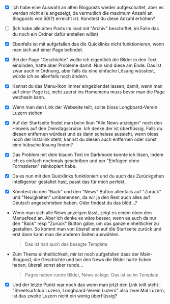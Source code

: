 
- [x] Ich habe eine Auswahl an alten Blogposts wieder aufgeschaltet, aber es werden nicht alle angezeigt, da vermutlich die maximum Anzahl an Blogposts von 50(?) erreicht ist. Könntest du diese Anzahl erhöhen?
- [ ] (Ich habe alle alten Posts im lead mit "Archiv" beschriftet, im Falle das du noch ein Ordner dafür erstellen willst)
- [x] Ebenfalls ist mit aufgefallen das die Quicklinks nicht funktionieren, wenn man sich auf einer Page befindet.
- [x] Bei der Page "Geschichte" wollte ich eigentlich die Bilder in den Text einbinden, hatte aber Probleme damit. Nun sind diese am Ende. Das ist zwar auch in Ordnung, aber falls du eine einfache Lösung wüsstest, würde ich es allenfalls noch ändern.

- [x] Kannst du das Menu-Ikon immer eingeblendet lassen, damit, wenn man auf einer Page ist, nicht zuerst ins Homemenu muss bevor man die Page wechseln kann.
- [x] Wenn man den Link der Webseite teilt, sollte bloss Longboard-Verein Luzern stehen
- [x] Auf der Startseite findet man beim Ikon "Alle News anzeigen" noch den Hinweis auf den Dienstagscruise. Ich denke der ist überflüssig. Falls du diesen entfernen würdest und es dann scheisse aussieht, wenn bloss noch der Instalink steht, kannst du diesen auch entfernen oder sonst eine hübsche lösung finden?
- [x] Das Problem mit dem blauen Text im Darkmode konnte ich lösen, indem ich es einfach nochmals geschriben und per "Einfügen ohne Formatieren" reinkopiert habe.
- [x] Da es nun mit den Quicklinks funktioniert und du auch das Zurückgehen intelligenter gestaltet hast, passt das für mich perfekt.
- [x] Könntest du den "Back" und den "News" Button allenfalls auf "Zurück" und "Neuigkeiten" umbenennen, da wir ja den Rest auch alles auf Deutsch angeschrieben haben. Oder findest du das blöd...?
- Wenn man sich alle News anzeigen lässt, zeigt es einem oben den Menuefeed an. Aber ich denke es wäre besser, wenn es auch da nur den "Back" resp "Zurück" Button gäbe, um das ganze einheitlicher zu gestalten. So kommt man von überall erst auf die Startseite zurück und erst dann kann man die anderen Seiten auswählen.
  > Das ist halt auch das besagte Template
- Zum Thema einheitlichkeit, mir ist noch aufgefallen dass der Main-Blogpost, die Geschichte und bei den News die Bilder harte Ecken haben, überall sonst aber runde...
  > Pages haben runde Bilder, News eckige. Das ist so im Template. 
- [x] Und der letzte Punkt war noch das wenn man jetzt den Link teilt steht : "Streetsurfclub Luzern, Longboard-Verein Luzern" also zwei Mal Luzern, ist das zweite Luzern nicht ein wenig überflüssig?
